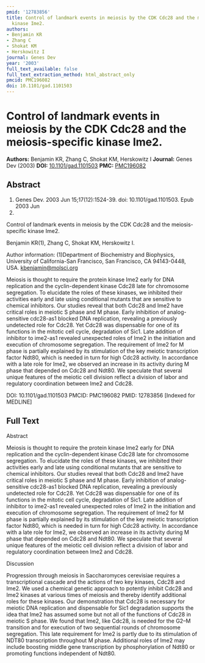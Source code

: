 ```yaml
---
pmid: '12783856'
title: Control of landmark events in meiosis by the CDK Cdc28 and the meiosis-specific
  kinase Ime2.
authors:
- Benjamin KR
- Zhang C
- Shokat KM
- Herskowitz I
journal: Genes Dev
year: '2003'
full_text_available: false
full_text_extraction_method: html_abstract_only
pmcid: PMC196082
doi: 10.1101/gad.1101503
---
```


# Control of landmark events in meiosis by the CDK Cdc28 and the meiosis-specific kinase Ime2.
**Authors:** Benjamin KR, Zhang C, Shokat KM, Herskowitz I
**Journal:** Genes Dev (2003)
**DOI:** [10.1101/gad.1101503](https://doi.org/10.1101/gad.1101503)
**PMC:** [PMC196082](https://www.ncbi.nlm.nih.gov/pmc/articles/PMC196082/)

## Abstract

1. Genes Dev. 2003 Jun 15;17(12):1524-39. doi: 10.1101/gad.1101503. Epub 2003 Jun
 3.

Control of landmark events in meiosis by the CDK Cdc28 and the meiosis-specific 
kinase Ime2.

Benjamin KR(1), Zhang C, Shokat KM, Herskowitz I.

Author information:
(1)Department of Biochemistry and Biophysics, University of California-San 
Francisco, San Francisco, CA 94143-0448, USA. kbenjamin@molsci.org

Meiosis is thought to require the protein kinase Ime2 early for DNA replication 
and the cyclin-dependent kinase Cdc28 late for chromosome segregation. To 
elucidate the roles of these kinases, we inhibited their activities early and 
late using conditional mutants that are sensitive to chemical inhibitors. Our 
studies reveal that both Cdc28 and Ime2 have critical roles in meiotic S phase 
and M phase. Early inhibition of analog-sensitive cdc28-as1 blocked DNA 
replication, revealing a previously undetected role for Cdc28. Yet Cdc28 was 
dispensable for one of its functions in the mitotic cell cycle, degradation of 
Sic1. Late addition of inhibitor to ime2-as1 revealed unexpected roles of Ime2 
in the initiation and execution of chromosome segregation. The requirement of 
Ime2 for M phase is partially explained by its stimulation of the key meiotic 
transcription factor Ndt80, which is needed in turn for high Cdc28 activity. In 
accordance with a late role for Ime2, we observed an increase in its activity 
during M phase that depended on Cdc28 and Ndt80. We speculate that several 
unique features of the meiotic cell division reflect a division of labor and 
regulatory coordination between Ime2 and Cdc28.

DOI: 10.1101/gad.1101503
PMCID: PMC196082
PMID: 12783856 [Indexed for MEDLINE]

## Full Text

Abstract

Meiosis is thought to require the protein kinase Ime2 early for DNA  replication and the cyclin-dependent kinase Cdc28 late for chromosome  segregation. To elucidate the roles of these kinases, we inhibited their  activities early and late using conditional mutants that are sensitive to  chemical inhibitors. Our studies reveal that both Cdc28 and Ime2 have critical  roles in meiotic S phase and M phase. Early inhibition of analog-sensitive cdc28-as1 blocked DNA replication, revealing a previously undetected  role for Cdc28. Yet Cdc28 was dispensable for one of its functions in the  mitotic cell cycle, degradation of Sic1. Late addition of inhibitor to ime2-as1 revealed unexpected roles of Ime2 in the initiation and  execution of chromosome segregation. The requirement of Ime2 for M phase is  partially explained by its stimulation of the key meiotic transcription factor  Ndt80, which is needed in turn for high Cdc28 activity. In accordance with a  late role for Ime2, we observed an increase in its activity during M phase  that depended on Cdc28 and Ndt80. We speculate that several unique features of  the meiotic cell division reflect a division of labor and regulatory  coordination between Ime2 and Cdc28.

Discussion

Progression through meiosis in Saccharomyces cerevisiae requires a  transcriptional cascade and the actions of two key kinases, Cdc28 and Ime2. We  used a chemical genetic approach to potently inhibit Cdc28 and Ime2 kinases at  various times of meiosis and thereby identify additional roles for these  kinases. Our demonstration that Cdc28 is necessary for meiotic DNA replication  and dispensable for Sic1 degradation supports the idea that Ime2 has assumed  some but not all of the functions of Cdc28 in meiotic S phase. We found that  Ime2, like Cdc28, is needed for the G2–M transition and for execution of  two sequential rounds of chromosome segregation. This late requirement for  Ime2 is partly due to its stimulation of NDT80 transcription  throughout M phase. Additional roles of Ime2 may include boosting middle gene  transcription by phosphorylation of Ndt80 or promoting functions independent  of Ndt80.
